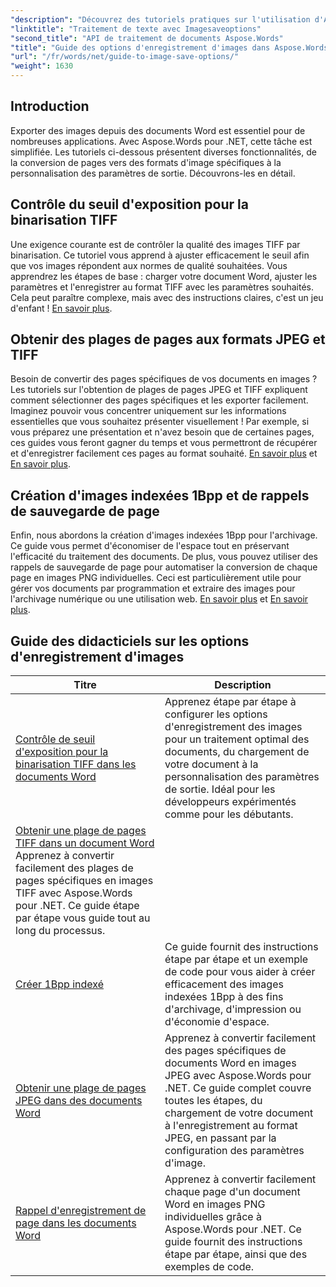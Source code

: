 ```yaml
---
"description": "Découvrez des tutoriels pratiques sur l'utilisation d'Aspose.Words pour .NET pour enregistrer des images, avec des étapes faciles à suivre et des exemples de code pour un traitement efficace des documents."
"linktitle": "Traitement de texte avec Imagesaveoptions"
"second_title": "API de traitement de documents Aspose.Words"
"title": "Guide des options d'enregistrement d'images dans Aspose.Words pour .NET"
"url": "/fr/words/net/guide-to-image-save-options/"
"weight": 1630
---
```


## Introduction

Exporter des images depuis des documents Word est essentiel pour de nombreuses applications. Avec Aspose.Words pour .NET, cette tâche est simplifiée. Les tutoriels ci-dessous présentent diverses fonctionnalités, de la conversion de pages vers des formats d'image spécifiques à la personnalisation des paramètres de sortie. Découvrons-les en détail.

## Contrôle du seuil d'exposition pour la binarisation TIFF

Une exigence courante est de contrôler la qualité des images TIFF par binarisation. Ce tutoriel vous apprend à ajuster efficacement le seuil afin que vos images répondent aux normes de qualité souhaitées. Vous apprendrez les étapes de base : charger votre document Word, ajuster les paramètres et l'enregistrer au format TIFF avec les paramètres souhaités. Cela peut paraître complexe, mais avec des instructions claires, c'est un jeu d'enfant ! [En savoir plus](./expose-threshold-control-for-tiff-binarization-in-word-document/).

## Obtenir des plages de pages aux formats JPEG et TIFF

Besoin de convertir des pages spécifiques de vos documents en images ? Les tutoriels sur l'obtention de plages de pages JPEG et TIFF expliquent comment sélectionner des pages spécifiques et les exporter facilement. Imaginez pouvoir vous concentrer uniquement sur les informations essentielles que vous souhaitez présenter visuellement ! Par exemple, si vous préparez une présentation et n'avez besoin que de certaines pages, ces guides vous feront gagner du temps et vous permettront de récupérer et d'enregistrer facilement ces pages au format souhaité. [En savoir plus](./get-jpeg-page-range-word-document/) et [En savoir plus](./get-tiff-page-range-word-document/).

## Création d'images indexées 1Bpp et de rappels de sauvegarde de page

Enfin, nous abordons la création d'images indexées 1Bpp pour l'archivage. Ce guide vous permet d'économiser de l'espace tout en préservant l'efficacité du traitement des documents. De plus, vous pouvez utiliser des rappels de sauvegarde de page pour automatiser la conversion de chaque page en images PNG individuelles. Ceci est particulièrement utile pour gérer vos documents par programmation et extraire des images pour l'archivage numérique ou une utilisation web. [En savoir plus](./create-1bpp-indexed/) et [En savoir plus](./page-saving-callback-word-document/).

 ## Guide des didacticiels sur les options d'enregistrement d'images
| Titre | Description |
| --- | --- |
| [Contrôle de seuil d'exposition pour la binarisation TIFF dans les documents Word](./expose-threshold-control-for-tiff-binarization-in-word-document/) | Apprenez étape par étape à configurer les options d'enregistrement des images pour un traitement optimal des documents, du chargement de votre document à la personnalisation des paramètres de sortie. Idéal pour les développeurs expérimentés comme pour les débutants. |
| [Obtenir une plage de pages TIFF dans un document Word](./get-tiff-page-range-word-document/) Apprenez à convertir facilement des plages de pages spécifiques en images TIFF avec Aspose.Words pour .NET. Ce guide étape par étape vous guide tout au long du processus. |
| [Créer 1Bpp indexé](./create-1bpp-indexed/) | Ce guide fournit des instructions étape par étape et un exemple de code pour vous aider à créer efficacement des images indexées 1Bpp à des fins d'archivage, d'impression ou d'économie d'espace. |
| [Obtenir une plage de pages JPEG dans des documents Word](./get-jpeg-page-range-word-document/) | Apprenez à convertir facilement des pages spécifiques de documents Word en images JPEG avec Aspose.Words pour .NET. Ce guide complet couvre toutes les étapes, du chargement de votre document à l'enregistrement au format JPEG, en passant par la configuration des paramètres d'image. |
| [Rappel d'enregistrement de page dans les documents Word](./page-saving-callback-word-document/) | Apprenez à convertir facilement chaque page d'un document Word en images PNG individuelles grâce à Aspose.Words pour .NET. Ce guide fournit des instructions étape par étape, ainsi que des exemples de code. |